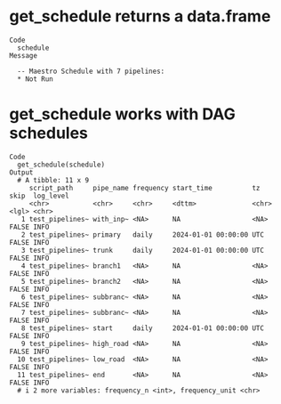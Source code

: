 # get_schedule returns a data.frame

    Code
      schedule
    Message
      
      -- Maestro Schedule with 7 pipelines:  
      * Not Run

# get_schedule works with DAG schedules

    Code
      get_schedule(schedule)
    Output
      # A tibble: 11 x 9
         script_path     pipe_name frequency start_time          tz    skip  log_level
         <chr>           <chr>     <chr>     <dttm>              <chr> <lgl> <chr>    
       1 test_pipelines~ with_inp~ <NA>      NA                  <NA>  FALSE INFO     
       2 test_pipelines~ primary   daily     2024-01-01 00:00:00 UTC   FALSE INFO     
       3 test_pipelines~ trunk     daily     2024-01-01 00:00:00 UTC   FALSE INFO     
       4 test_pipelines~ branch1   <NA>      NA                  <NA>  FALSE INFO     
       5 test_pipelines~ branch2   <NA>      NA                  <NA>  FALSE INFO     
       6 test_pipelines~ subbranc~ <NA>      NA                  <NA>  FALSE INFO     
       7 test_pipelines~ subbranc~ <NA>      NA                  <NA>  FALSE INFO     
       8 test_pipelines~ start     daily     2024-01-01 00:00:00 UTC   FALSE INFO     
       9 test_pipelines~ high_road <NA>      NA                  <NA>  FALSE INFO     
      10 test_pipelines~ low_road  <NA>      NA                  <NA>  FALSE INFO     
      11 test_pipelines~ end       <NA>      NA                  <NA>  FALSE INFO     
      # i 2 more variables: frequency_n <int>, frequency_unit <chr>

